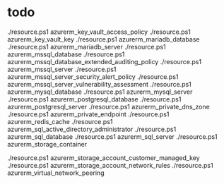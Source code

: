 # todo

./resource.ps1 azurerm_key_vault_access_policy
./resource.ps1 azurerm_key_vault_key
./resource.ps1 azurerm_mariadb_database
./resource.ps1 azurerm_mariadb_server
./resource.ps1 azurerm_mssql_database
./resource.ps1 azurerm_mssql_database_extended_auditing_policy
./resource.ps1 azurerm_mssql_server
./resource.ps1 azurerm_mssql_server_security_alert_policy
./resource.ps1 azurerm_mssql_server_vulnerability_assessment
./resource.ps1 azurerm_mysql_database
./resource.ps1 azurerm_mysql_server
./resource.ps1 azurerm_postgresql_database
./resource.ps1 azurerm_postgresql_server
./resource.ps1 azurerm_private_dns_zone
./resource.ps1 azurerm_private_endpoint
./resource.ps1 azurerm_redis_cache
./resource.ps1 azurerm_sql_active_directory_administrator
./resource.ps1 azurerm_sql_database
./resource.ps1 azurerm_sql_server
./resource.ps1 azurerm_storage_container

./resource.ps1 azurerm_storage_account_customer_managed_key
./resource.ps1 azurerm_storage_account_network_rules
./resource.ps1 azurerm_virtual_network_peering

